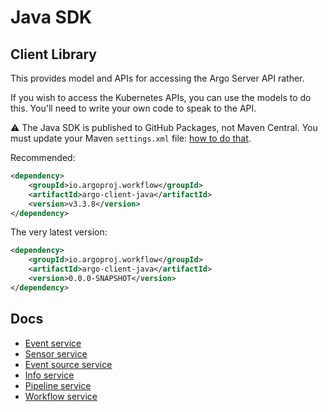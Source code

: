 # Java SDK

## Client Library

This provides model and APIs for accessing the Argo Server API rather.

If you wish to access the Kubernetes APIs, you can use the models to do this. You'll need to write your own code to
speak to the API.

⚠️ The Java SDK is published to GitHub Packages, not Maven Central. You must update your Maven `settings.xml`
file: [how to do that](https://docs.github.com/en/packages/working-with-a-github-packages-registry/working-with-the-apache-maven-registry).

Recommended:

```xml
<dependency>
    <groupId>io.argoproj.workflow</groupId>
    <artifactId>argo-client-java</artifactId>
    <version>v3.3.8</version>
</dependency>
```

The very latest version:

```xml
<dependency>
    <groupId>io.argoproj.workflow</groupId>
    <artifactId>argo-client-java</artifactId>
    <version>0.0.0-SNAPSHOT</version>
</dependency>
```

## Docs

* [Event service](client/docs/EventServiceApi.md)
* [Sensor service](client/docs/SensorServiceApi.md)
* [Event source service](client/docs/EventSourceServiceApi.md)
* [Info service](client/docs/InfoServiceApi.md )
* [Pipeline service](client/docs/PipelineServiceApi.md)
* [Workflow service](client/docs/WorkflowServiceApi.md)
